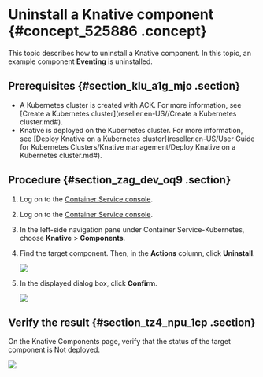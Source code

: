 # Uninstall a Knative component {#concept_525886 .concept}

This topic describes how to uninstall a Knative component. In this topic, an example component **Eventing** is uninstalled.

## Prerequisites {#section_klu_a1g_mjo .section}

-   A Kubernetes cluster is created with ACK. For more information, see [Create a Kubernetes cluster](reseller.en-US//Create a Kubernetes cluster.md#).
-   Knative is deployed on the Kubernetes cluster. For more information, see [Deploy Knative on a Kubernetes cluster](reseller.en-US/User Guide for Kubernetes Clusters/Knative management/Deploy Knative on a Kubernetes cluster.md#).

## Procedure {#section_zag_dev_oq9 .section}

1.  Log on to the [Container Service console](https://cs.console.aliyun.com/).
2.  Log on to the [Container Service console](https://partners-intl.console.aliyun.com/#/cs).
3.  In the left-side navigation pane under Container Service-Kubernetes, choose **Knative** \> **Components**.
4.  Find the target component. Then, in the **Actions** column, click **Uninstall**.

    ![](http://static-aliyun-doc.oss-cn-hangzhou.aliyuncs.com/assets/img/474493/156464558148923_en-US.png)

5.  In the displayed dialog box, click **Confirm**.

    ![](http://static-aliyun-doc.oss-cn-hangzhou.aliyuncs.com/assets/img/474493/156464558148924_en-US.png)


## Verify the result {#section_tz4_npu_1cp .section}

On the Knative Components page, verify that the status of the target component is Not deployed.

![](http://static-aliyun-doc.oss-cn-hangzhou.aliyuncs.com/assets/img/474493/156464558148925_en-US.png)

